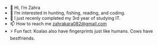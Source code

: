 - 👋 Hi, I’m Zahra
- 👀 I’m interested in hunting, fishing, reading, and coding.
- 🌱 I just recenly completed my 3rd year of studying IT.
- 📫 How to reach me zahrakara082@gmail.com
- ⚡ Fun fact: Koalas also have fingerprints just like humans. Cows have bestfriends.

<!---
zahrakara03/zahrakara03 is a ✨ special ✨ repository because its `README.md` (this file) appears on your GitHub profile.
You can click the Preview link to take a look at your changes.
--->
